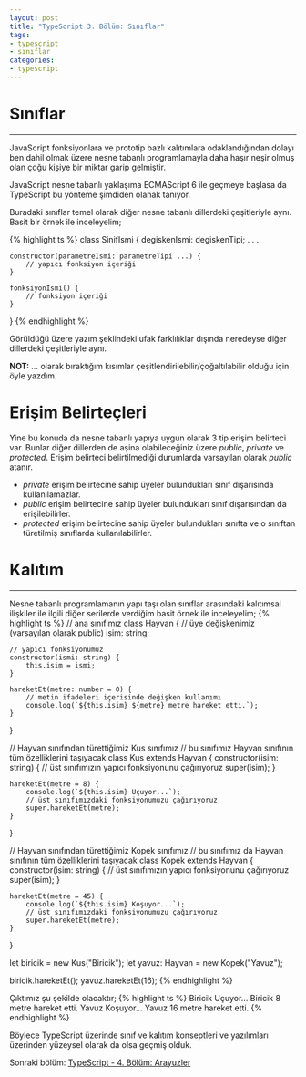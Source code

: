 ```yaml
---
layout: post
title: "TypeScript 3. Bölüm: Sınıflar"
tags:
- typescript
- sınıflar
categories:
- typescript
---
```


# Sınıflar
----------

JavaScript fonksiyonlara ve prototip bazlı kalıtımlara odaklandığından dolayı ben dahil olmak üzere nesne tabanlı programlamayla daha haşır neşir olmuş olan çoğu kişiye bir miktar garip gelmiştir.  

JavaScript nesne tabanlı yaklaşıma ECMAScript 6 ile geçmeye başlasa da TypeScript bu yönteme şimdiden olanak tanıyor.

Buradaki sınıflar temel olarak diğer nesne tabanlı dillerdeki çeşitleriyle aynı. Basit bir örnek ile inceleyelim;

{% highlight ts %}
class SinifIsmi {
    degiskenIsmi: degiskenTipi;
    .
    .
    .

    constructor(parametreIsmi: parametreTipi ...) {
        // yapıcı fonksiyon içeriği
    }

    fonksiyonIsmi() {
        // fonksiyon içeriği
    }
}
{% endhighlight %}

Görüldüğü üzere yazım şeklindeki ufak farklılıklar dışında neredeyse diğer dillerdeki çeşitleriyle aynı.

**NOT:** *...* olarak bıraktığım kısımlar çeşitlendirilebilir/çoğaltılabilir olduğu için öyle yazdım.

# Erişim Belirteçleri

Yine bu konuda da nesne tabanlı yapıya uygun olarak 3 tip erişim belirteci var.
Bunlar diğer dillerden de aşina olabileceğiniz üzere *public*, *private* ve *protected*.
Erişim belirteci belirtilmediği durumlarda varsayılan olarak *public* atanır.

- *private* erişim belirtecine sahip üyeler bulundukları sınıf dışarısında kullanılamazlar.
- *public* erişim belirtecine sahip üyeler bulundukları sınıf dışarısından da erişilebilirler.
- *protected* erişim belirtecine sahip üyeler bulundukları sınıfta ve o sınıftan türetilmiş sınıflarda kullanılabilirler.

# Kalıtım
----------

Nesne tabanlı programlamanın yapı taşı olan sınıflar arasındaki kalıtımsal ilişkiler ile ilgili diğer serilerde verdiğim basit örnek ile inceleyelim;
{% highlight ts %}
// ana sınıfımız
class Hayvan {
    // üye değişkenimiz (varsayılan olarak public)
    isim: string;

    // yapıcı fonksiyonumuz
    constructor(ismi: string) {
        this.isim = ismi;
    }

    hareketEt(metre: number = 0) {
        // metin ifadeleri içerisinde değişken kullanımı
        console.log(`${this.isim} ${metre} metre hareket etti.`);
    }
}

// Hayvan sınıfından türettiğimiz Kus sınıfımız
// bu sınıfımız Hayvan sınıfının tüm özelliklerini taşıyacak
class Kus extends Hayvan {
    constructor(isim: string) {
        // üst sınıfımızın yapıcı fonksiyonunu çağırıyoruz
        super(isim);
    }

    hareketEt(metre = 8) {
        console.log(`${this.isim} Uçuyor...`);
        // üst sınıfımızdaki fonksiyonumuzu çağırıyoruz
        super.hareketEt(metre);
    }
}

// Hayvan sınıfından türettiğimiz Kopek sınıfımız
// bu sınıfımız da Hayvan sınıfının tüm özelliklerini taşıyacak
class Kopek extends Hayvan {
    constructor(isim: string) {
        // üst sınıfımızın yapıcı fonksiyonunu çağırıyoruz
        super(isim);
    }

    hareketEt(metre = 45) {
        console.log(`${this.isim} Koşuyor...`);
        // üst sınıfımızdaki fonksiyonumuzu çağırıyoruz
        super.hareketEt(metre);
    }
}

let biricik = new Kus("Biricik");
let yavuz: Hayvan = new Kopek("Yavuz");

biricik.hareketEt();
yavuz.hareketEt(16);
{% endhighlight %}

Çıktımız şu şekilde olacaktır;
{% highlight ts %}
Biricik Uçuyor...
Biricik 8 metre hareket etti.
Yavuz Koşuyor...
Yavuz 16 metre hareket etti.
{% endhighlight %}

Böylece TypeScript üzerinde sınıf ve kalıtım konseptleri ve yazılımları üzerinden yüzeysel olarak da olsa geçmiş olduk.

Sonraki bölüm: [TypeScript - 4. Bölüm: Arayuzler][1]

[1]: /typescript-dorduncu-bolum-arayuzler/
